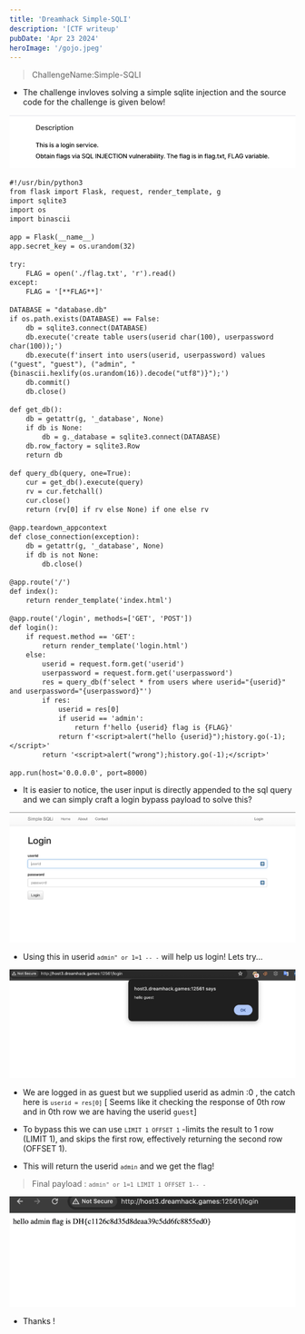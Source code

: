 ```yaml
---
title: 'Dreamhack Simple-SQLI'
description: '[CTF writeup'
pubDate: 'Apr 23 2024'
heroImage: '/gojo.jpeg'
---
```


> ChallengeName:Simple-SQLI

- The challenge invloves solving a simple sqlite injection and the source code for the challenge is given below!

![Description](https://raw.githubusercontent.com/kabilan1290/astro-blog/master/public/desc_1.png)

```
#!/usr/bin/python3
from flask import Flask, request, render_template, g
import sqlite3
import os
import binascii

app = Flask(__name__)
app.secret_key = os.urandom(32)

try:
    FLAG = open('./flag.txt', 'r').read()
except:
    FLAG = '[**FLAG**]'

DATABASE = "database.db"
if os.path.exists(DATABASE) == False:
    db = sqlite3.connect(DATABASE)
    db.execute('create table users(userid char(100), userpassword char(100));')
    db.execute(f'insert into users(userid, userpassword) values ("guest", "guest"), ("admin", "{binascii.hexlify(os.urandom(16)).decode("utf8")}");')
    db.commit()
    db.close()

def get_db():
    db = getattr(g, '_database', None)
    if db is None:
        db = g._database = sqlite3.connect(DATABASE)
    db.row_factory = sqlite3.Row
    return db

def query_db(query, one=True):
    cur = get_db().execute(query)
    rv = cur.fetchall()
    cur.close()
    return (rv[0] if rv else None) if one else rv

@app.teardown_appcontext
def close_connection(exception):
    db = getattr(g, '_database', None)
    if db is not None:
        db.close()

@app.route('/')
def index():
    return render_template('index.html')

@app.route('/login', methods=['GET', 'POST'])
def login():
    if request.method == 'GET':
        return render_template('login.html')
    else:
        userid = request.form.get('userid')
        userpassword = request.form.get('userpassword')
        res = query_db(f'select * from users where userid="{userid}" and userpassword="{userpassword}"')
        if res:
            userid = res[0]
            if userid == 'admin':
                return f'hello {userid} flag is {FLAG}'
            return f'<script>alert("hello {userid}");history.go(-1);</script>'
        return '<script>alert("wrong");history.go(-1);</script>'

app.run(host='0.0.0.0', port=8000)
```

- It is easier to notice, the user input is directly appended to the sql query and we can simply craft a login bypass payload to solve this?

![Description](https://raw.githubusercontent.com/kabilan1290/astro-blog/master/public/login1.png)


- Using this in userid <code>`admin" or 1=1 -- -`</code> will help us login! Lets try...

![Description](https://raw.githubusercontent.com/kabilan1290/astro-blog/master/public/guest_1.png)


- We are logged in as guest but we supplied userid as admin :0 , the catch here is <code>`userid = res[0]`</code> [ Seems like it checking the response of 0th row and in 0th row we are having the userid `guest`]

- To bypass this we can use <code>`LIMIT 1 OFFSET 1`</code> -limits the result to 1 row (LIMIT 1), and skips the first row, effectively returning the second row (OFFSET 1).

- This will return the userid <code>`admin`</code> and we get the flag!

> Final payload : <code>`admin" or 1=1 LIMIT 1 OFFSET 1-- -`</code>

![Description](https://raw.githubusercontent.com/kabilan1290/astro-blog/master/public/flag_1.png)


- Thanks !
